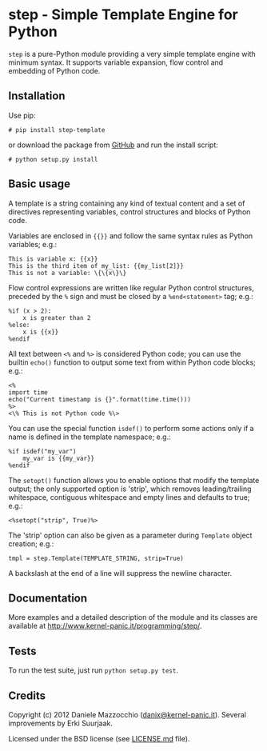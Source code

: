 step - Simple Template Engine for Python
========================================


`step` is a pure-Python module providing a very simple template engine with
minimum syntax. It supports variable expansion, flow control and embedding of
Python code.


Installation
------------
Use pip:

    # pip install step-template

or download the package from [GitHub](https://github.com/dotpy/step/) and run the
install script:

    # python setup.py install


Basic usage
-----------
A template is a string containing any kind of textual content and a set of
directives representing variables, control structures and blocks of Python code.

Variables are enclosed in `{{}}` and follow the same syntax rules as Python
variables; e.g.:

    This is variable x: {{x}}
    This is the third item of my_list: {{my_list[2]}}
    This is not a variable: \{\{x\}\}

Flow control expressions are written like regular Python control structures,
preceded by the `%` sign and must be closed by a `%end<statement>` tag; e.g.:

    %if (x > 2):
        x is greater than 2
    %else:
        x is {{x}}
    %endif

All text between `<%` and `%>` is considered Python code; you can use the
builtin `echo()` function to output some text from within Python code blocks;
e.g.:

    <%
    import time
    echo("Current timestamp is {}".format(time.time()))
    %>
    <\% This is not Python code %\>

You can use the special function `isdef()` to perform some actions only if a
name is defined in the template namespace; e.g.:

    %if isdef("my_var")
        my_var is {{my_var}}
    %endif

The `setopt()` function allows you to enable options that modify the template
output; the only supported option is 'strip', which removes leading/trailing
whitespace, contiguous whitespace and empty lines and defaults to true; e.g.:

    <%setopt("strip", True)%>

The 'strip' option can also be given as a parameter during `Template` object
creation; e.g.:

    tmpl = step.Template(TEMPLATE_STRING, strip=True)

A backslash at the end of a line will suppress the newline character.


Documentation
-------------
More examples and a detailed description of the module and its classes are
available at http://www.kernel-panic.it/programming/step/.


Tests
-----
To run the test suite, just run `python setup.py test`.


Credits
-------
Copyright (c) 2012 Daniele Mazzocchio (danix@kernel-panic.it).
Several improvements by Erki Suurjaak.

Licensed under the BSD license (see [LICENSE.md](LICENSE.md) file).
